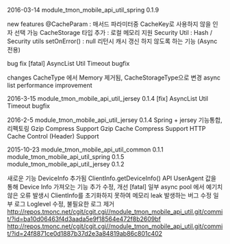 2016-03-14
module_tmon_mobile_api_util_spring 0.1.9

new features
@CacheParam : 매서드 파라미터중 CacheKey로 사용하지 않을 인자 선택 가능
CacheStorage 타입 추가 : 로컬 메모리 지원
Security Util : Hash / Security utils
setOnError() : null 리턴시 캐시 갱신 하지 않도록 하는 기능 (Async 전용)

bug fix
[fatal] AsyncList Util Timeout bugfix

changes
CacheType 에서 Memory 제거됨, CacheStorageType으로 변경
async list performance improvement
 
2016-3-15
module_tmon_mobile_api_util_jersey 0.1.4
[fix] AsyncList Util Timeout bugfix

2016-2-5
module_tmon_mobile_api_util_jersey 0.1.4
Spring + jersey 기능통합, 리펙토링
Gzip Compress Support
Gzip Cache Compress Support
HTTP Cache Control (Header) Support 


2015-10-23 
module_tmon_mobile_api_util_common 0.1.1
module_tmon_mobile_api_util_spring 0.1.5
module_tmon_mobile_api_util_jersey 0.1.2
 
새로운 기능
DeviceInfo 추가됨 ClientInfo.getDeviceInfo()
API UserAgent 값을 통해 Device Info 가져오는 기능 추가
수정, 개선
[fatal] 일부 async pool 에서 예기치 않은 오류 발생시 ClientInfo를 초기화하지 못하여 메모리 leak 발생하는 버그 수정
일부 로그 Loglevel 수정, 불필요한 로그 제거
http://repos.tmonc.net/cgit/cgit.cgi//module_tmon_mobile_api_util.git/commit/?id=ba10d06463f4d3aada5e9f18564e472f8b2609bf
http://repos.tmonc.net/cgit/cgit.cgi//module_tmon_mobile_api_util.git/commit/?id=24f8871ce0d1887b37d2e3a84819ab86c801c402